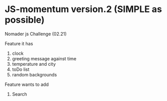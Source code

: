 # JS-momentum version.2 (SIMPLE as possible)

Nomader js Challenge (02.21)

Feature it has
1. clock
2. greeting message against time
3. temperature and city
4. toDo list
5. random backgrounds


Feature wants to add
1. Search
